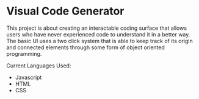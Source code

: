 # Visual Code Generator 
This project is about creating an interactable coding surface that allows users who have never experienced code to understand it
in a better way. The basic UI uses a two click system that is able to keep track of its origin and connected elements through some 
form of object oriented programming.

Current Languages Used:
- Javascript
- HTML
- CSS
